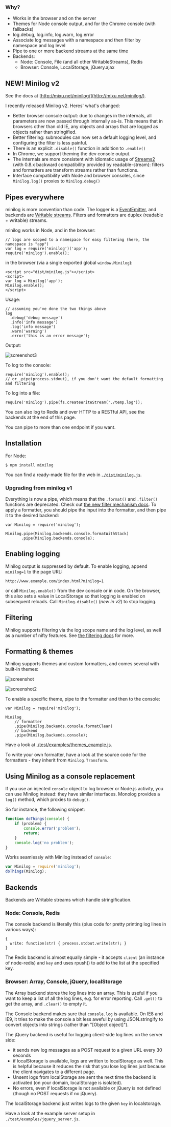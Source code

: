 ### Why?

- Works in the browser and on the server
- Themes for Node console output, and for the Chrome console (with fallbacks)
- log.debug, log.info, log.warn, log.error
- Associate log messages with a namespace and then filter by namespace and log level
- Pipe to one or more backend streams at the same time
- Backends:
  - Node: Console, File (and all other WritableStreams), Redis
  - Browser: Console, LocalStorage, jQuery.ajax

## NEW! Minilog v2

See the docs at [http://mixu.net/minilog/](http://mixu.net/minilog/).

I recently released Minilog v2. Heres' what's changed:

- Better browser console output: due to changes in the internals, all parameters are now passed through internally as-is. This means that in browsers other than old IE, any objects and arrays that are logged as objects rather than stringified.
- Better filtering: submodules can now set a default logging level, and configuring the filter is less painful.
- There is an explicit `.disable()` function in addition to `.enable()`
- In Chrome, we support theming the dev console output.
- The internals are more consistent with idiomatic usage of [Streams2](http://blog.nodejs.org/2012/12/20/streams2/) (with 0.8.x backward compatibility provided by readable-stream): filters and formatters are transform streams rather than functions.
- Interface compatibility with Node and browser consoles, since `Minilog.log()` proxies to `Minilog.debug()`

## Pipes everywhere

minilog is more convention than code. The logger is a [EventEmitter](http://nodejs.org/api/events.html), and backends are [Writable streams](http://nodejs.org/api/stream.html). Filters and formatters are duplex (readable + writable) streams.

minilog works in Node, and in the browser:

    // logs are scoped to a namespace for easy filtering (here, the namespace is "app")
    var log = require('minilog')('app');
    require('minilog').enable();

in the browser (via a single exported global ```window.Minilog```):

    <script src="dist/minilog.js"></script>
    <script>
    var log = Minilog('app');
    Minilog.enable();
    </script>

Usage:

    // assuming you've done the two things above
    log
      .debug('debug message')
      .info('info message')
      .log('info message')
      .warn('warning')
      .error('this is an error message');

Output:

![screenshot3](https://github.com/mixu/minilog/raw/master/test/example/screenshot3.png)


To log to the console:

    require('minilog').enable();
    // or .pipe(process.stdout), if you don't want the default formatting and filtering

To log into a file:

    require('minilog').pipe(fs.createWriteStream('./temp.log'));

You can also log to Redis and over HTTP to a RESTful API, see the backends at the end of this page.

You can pipe to more than one endpoint if you want.

## Installation

For Node:

````shell
$ npm install minilog
````

You can find a ready-made file for the web in [`./dist/minilog.js`](https://raw.github.com/mixu/minilog/master/dist/minilog.js).

### Upgrading from minilog v1

Everything is now a pipe, which means that the `.format()` and `.filter()` functions are deprecated. Check out [the new filter mechanism docs](./filter.html). To apply a formatter, you should pipe the input into the formatter, and then pipe it to the desired backend:

    var Minilog = require('minilog');

    Minilog.pipe(Minilog.backends.console.formatWithStack)
           .pipe(Minilog.backends.console);

## Enabling logging

Minilog output is suppressed by default. To enable logging, append `minilog=1` to the page URL:

    http://www.example.com/index.html?minilog=1

or call `Minilog.enable()` from the dev console or in code. On the browser, this also sets a value in LocalStorage so that logging is enabled on subsequent reloads. Call `Minilog.disable()` (*new in v2*) to stop logging.

## Filtering

Minilog supports filtering via the log scope name and the log level, as well as a number of nifty features. See [the filtering docs](http://mixu.net/minilog/filter.html) for more.

## Formatting & themes

Minilog supports themes and custom formatters, and comes several with built-in themes:

![screenshot](https://github.com/mixu/minilog/raw/master/test/example/screenshot.png)

![screenshot2](https://github.com/mixu/minilog/raw/master/test/example/screenshot2.png)

To enable a specific theme, pipe to the formatter and then to the console:

    var Minilog = require('minilog');

    Minilog
        // formatter
        .pipe(Minilog.backends.console.formatClean)
        // backend
        .pipe(Minilog.backends.console);

Have a look at [./test/examples/themes_example.js](https://github.com/mixu/minilog/blob/master/test/example/themes_example.js).

To write your own formatter, have a look at the source code for the formatters - they inherit from `Minilog.Transform`.

## Using Minilog as a console replacement

If you use an injected `console` object to log browser or Node.js activity, you can use Minilog instead: they have similar interfaces. Monolog provides a `log()` method, which proxies to `debug()`.

So for instance, the following snippet:

```js
function doThings(console) {
    if (problem) {
        console.error('problem');
        return;
    }
    console.log('no problem');
}
```

Works seamlessly with Minilog instead of `console`:

```js
var Minilog = require('minilog');
doThings(Minilog);
```

## Backends

Backends are Writable streams which handle stringification.

### Node: Console, Redis

The console backend is literally this (plus code for pretty printing log lines in various ways):

    {
      write: function(str) { process.stdout.write(str); }
    }

The Redis backend is almost equally simple - it accepts ```client``` (an instance of node-redis) and ```key``` and uses rpush() to add to the list at the specified key.

### Browser: Array, Console, jQuery, localStorage

The Array backend stores the log lines into an array. This is useful if you want to keep a list of all the log lines, e.g. for error reporting. Call ```.get()``` to get the array, and ```.clear()``` to empty it.

The Console backend makes sure that ```console.log``` is available. On IE8 and IE9, it tries to make the console a bit less aweful by using JSON.stringify to convert objects into strings (rather than "[Object object]").

The jQuery backend is useful for logging client-side log lines on the server side:

- it sends new log messages as a POST request to a given URL every 30 seconds
- if localStorage is available, logs are written to localStorage as well. This is helpful because it reduces the risk that you lose log lines just because the client navigates to a different page.
- Unsent logs from localStorage are sent the next time the backend is activated (on your domain, localStorage is isolated).
- No errors, even if localStorage is not available or jQuery is not defined (though no POST requests if no jQuery).

The localStorage backend just writes logs to the given ```key``` in localstorage.

Have a look at the example server setup in `./test/examples/jquery_server.js`.
